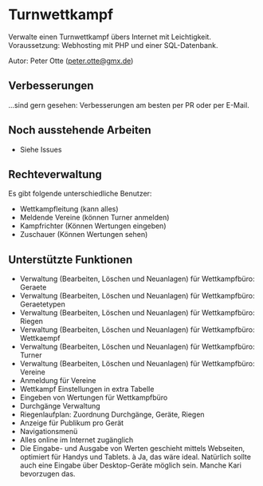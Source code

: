 # Turnwettkampf

Verwalte einen Turnwettkampf übers Internet mit Leichtigkeit. Voraussetzung: Webhosting mit PHP und einer SQL-Datenbank.

Autor: Peter Otte (peter.otte@gmx.de)

## Verbesserungen

...sind gern gesehen:
Verbesserungen am besten per PR oder per E-Mail.

## Noch ausstehende Arbeiten 
- Siehe Issues

## Rechteverwaltung 
Es gibt folgende unterschiedliche Benutzer:

- Wettkampfleitung (kann alles)
- Meldende Vereine (können Turner anmelden)
- Kampfrichter (Können Wertungen eingeben)
- Zuschauer (Können Wertungen sehen)


## Unterstützte Funktionen

- Verwaltung (Bearbeiten, Löschen und Neuanlagen) für Wettkampfbüro: Geraete
- Verwaltung (Bearbeiten, Löschen und Neuanlagen) für Wettkampfbüro: Geraetetypen
- Verwaltung (Bearbeiten, Löschen und Neuanlagen) für Wettkampfbüro: Riegen
- Verwaltung (Bearbeiten, Löschen und Neuanlagen) für Wettkampfbüro: Wettkaempf
- Verwaltung (Bearbeiten, Löschen und Neuanlagen) für Wettkampfbüro: Turner
- Verwaltung (Bearbeiten, Löschen und Neuanlagen) für Wettkampfbüro: Vereine
- Anmeldung für Vereine
- Wettkampf Einstellungen in extra Tabelle
- Eingeben von Wertungen für Wettkampfbüro
- Durchgänge Verwaltung
- Riegenlaufplan: Zuordnung Durchgänge, Geräte, Riegen
- Anzeige für Publikum pro Gerät
- Navigationsmenü
- Alles online im Internet zugänglich
- Die Eingabe- und Ausgabe von Werten geschieht mittels Webseiten, optimiert für Handys und Tablets. à Ja, das wäre ideal. Natürlich sollte auch eine Eingabe über Desktop-Geräte möglich sein. Manche Kari bevorzugen das.


